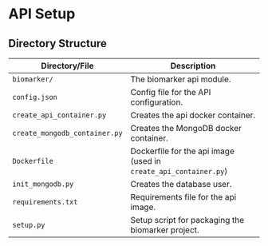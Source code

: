 # API Setup

## Directory Structure

| Directory/File                | Description                                                                                            |
| ----------------------------- | ------------------------------------------------------------------------------------------------------ |
| `biomarker/`                  | The biomarker api module.                                                                              |
| `config.json`                 | Config file for the API configuration.                                                                 |
| `create_api_container.py`     | Creates the api docker container.                                                                      |
| `create_mongodb_container.py` | Creates the MongoDB docker container.                                                                  |
| `Dockerfile`                  | Dockerfile for the api image (used in `create_api_container.py`)                                       |
| `init_mongodb.py`             | Creates the database user.                                                                             |
| `requirements.txt`            | Requirements file for the api image.                                                                   |
| `setup.py`                    | Setup script for packaging the biomarker project.                                                      |
